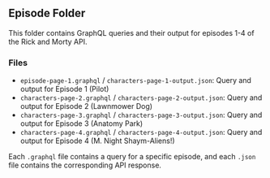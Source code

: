 ## Episode Folder

This folder contains GraphQL queries and their output for episodes 1-4 of the Rick and Morty API.

### Files

- `episode-page-1.graphql` / `characters-page-1-output.json`: Query and output for Episode 1 (Pilot)
- `characters-page-2.graphql` / `characters-page-2-output.json`: Query and output for Episode 2 (Lawnmower Dog)
- `characters-page-3.graphql` / `characters-page-3-output.json`: Query and output for Episode 3 (Anatomy Park)
- `characters-page-4.graphql` / `characters-page-4-output.json`: Query and output for Episode 4 (M. Night Shaym-Aliens!)

Each `.graphql` file contains a query for a specific episode, and each `.json` file contains the corresponding API response.
